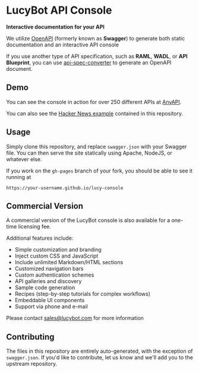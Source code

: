 # LucyBot API Console

**Interactive documentation for your API**

We utilize [OpenAPI](https://github.com/OAI/OpenAPI-Specification/blob/master/versions/2.0.md)
(formerly known as **Swagger**) to generate both static documentation and an interactive API console

If you use another type of API specification, such as **RAML**, **WADL**, or **API Blueprint**,
you can use [api-spec-converter](https://github.com/lucybot/api-spec-converter) to generate an OpenAPI document.

## Demo
You can see the console in action for over 250 different APIs at [AnyAPI](https://any-api.com).

You can also see the [Hacker News example](http://lucybot.github.io/lucy-console)
contained in this repository.

## Usage
Simply clone this repository, and replace `swagger.json` with your Swagger file. You can then
serve the site statically using Apache, NodeJS, or whatever else.

If you work on the `gh-pages` branch of your fork, you should be able to see it running at

`https://your-username.github.io/lucy-console`

## Commercial Version

A commercial version of the LucyBot console is also available for a one-time licensing fee.

Additional features include:
* Simple customization and branding
* Inject custom CSS and JavaScript
* Include unlimited Markdown/HTML sections
* Customized navigation bars
* Custom authentication schemes
* API galleries and discovery
* Sample code generation
* Recipes (step-by-step tutorials for complex workflows)
* Embeddable UI components
* Support via phone and e-mail

Please contact sales@lucybot.com for more information

## Contributing
The files in this repository are entirely auto-generated, with the exception of
`swagger.json`.  If you'd like to contribute, let us know and we'll
add you to the upstream repository.
